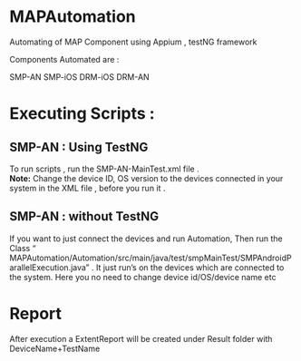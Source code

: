 # MAPAutomation
Automating of MAP Component using Appium , testNG framework

Components Automated are :

SMP-AN
SMP-iOS
DRM-iOS
DRM-AN


# Executing Scripts :

## SMP-AN : Using TestNG

To run scripts , run the SMP-AN-MainTest.xml file .  
**Note:**  Change the device ID, OS version  to the devices connected in your system in the XML file , before you run it .

## SMP-AN : without TestNG

If you want to just connect the devices and run Automation, Then run the Class “ MAPAutomation/Automation/src/main/java/test/smpMainTest/SMPAndroidParallelExecution.java” . It just run’s on the devices which are connected to the system. Here you no need to change device id/OS/device name etc

# Report
After execution a ExtentReport will be created under Result folder with DeviceName+TestName
